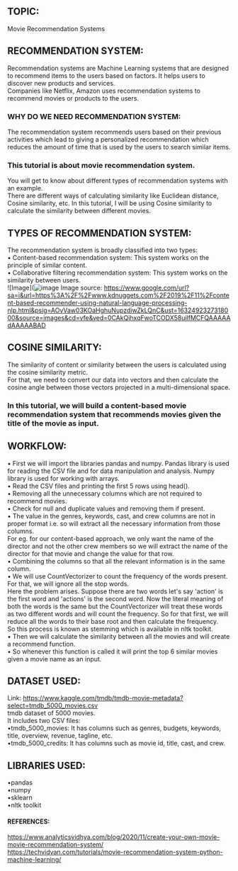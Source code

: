 ## TOPIC:<br>
Movie Recommendation Systems


## RECOMMENDATION SYSTEM:<br>
Recommendation systems are Machine Learning systems that are designed to recommend items to the users based on factors. It helps users to discover new products and services.<br>
Companies like Netflix, Amazon uses recommendation systems to recommend movies or products to the users.<br>


### WHY DO WE NEED RECOMMENDATION SYSTEM:<br>
The recommendation system recommends users based on their previous activities which lead to giving a personalized recommendation which reduces the amount of time that is used by the users to search similar items.


### This tutorial is about movie recommendation system.<br>
You will get to know about different types of recommendation systems with an example.<br> 
There are different ways of calculating similarity like Euclidean distance, Cosine similarity, etc. In this tutorial, I will be using Cosine similarity to calculate the similarity between different movies.

## TYPES OF RECOMMENDATION SYSTEM:<br>
The recommendation system is broadly classified into two types:<br>
• Content-based recommendation system: This system works on the principle of similar content. <br>
• Collaborative filtering recommendation system: This system works on the similarity between users.<br>
![Image](![image](https://user-images.githubusercontent.com/89564985/134880723-afc14df1-2785-4ce3-b9aa-35d31a87b0de.png)
Image source: https://www.google.com/url?sa=i&url=https%3A%2F%2Fwww.kdnuggets.com%2F2019%2F11%2Fcontent-based-recommender-using-natural-language-processing-nlp.html&psig=AOvVaw03KOaHghuNupzdiwZkLQnC&ust=1632492327318000&source=images&cd=vfe&ved=0CAkQjhxqFwoTCODX58uilfMCFQAAAAAdAAAAABAD


## COSINE SIMILARITY:<br>
The similarity of content or similarity between the users is calculated using the cosine similarity metric.<br>
For that, we need to convert our data into vectors and then calculate the cosine angle between those vectors projected in a multi-dimensional space.<br>


### In this tutorial, we will build a content-based movie recommendation system that recommends movies given the title of the movie as input.<br>
## WORKFLOW:<br>
• First we will import the libraries pandas and numpy. Pandas library is used for reading the CSV file and for data manipulation and analysis. Numpy library is used for working with arrays.<br>
• Read the CSV files and printing the first 5 rows using head().<br>
• Removing all the unnecessary columns which are not required to recommend movies.<br>
• Check for null and duplicate values and removing them if present.<br>
• The value in the genres, keywords, cast, and crew columns are not in proper format i.e. so will extract all the necessary information from those columns.<br>
  For eg. for our content-based approach, we only want the name of the director and not the other crew members so we will extract the name of the director for that movie and      change the value for that row.<br>
• Combining the columns so that all the relevant information is in the same column.<br>
• We will use CountVectorizer to count the frequency of the words present. For that, we will ignore all the stop words.<br>
Here the problem arises. Suppose there are two words let's say 'action' is the first word and 'actions' is the second word. Now the literal meaning of both the words is the same but the CountVectorizer will treat these words as two different words and will count the frequency. So for that first, we will reduce all the words to their base root and then calculate the frequency.<br>
So this process is known as stemming which is available in nltk toolkit.<br>
• Then we will calculate the similarity between all the movies and will create a recommend function.<br>
• So whenever this function is called it will print the top 6 similar movies given a movie name as an input.<br>

## DATASET USED:<br>
Link: https://www.kaggle.com/tmdb/tmdb-movie-metadata?select=tmdb_5000_movies.csv<br>
tmdb dataset of 5000 movies.<br>
It includes two CSV files: <br>
•tmdb_5000_movies: It has columns such as genres, budgets, keywords, title, overview, revenue, tagline, etc.<br>
•tmdb_5000_credits: It has columns such as movie id, title, cast, and crew.<br>


## LIBRARIES USED:<br>
•pandas<br>
•numpy<br>
•sklearn<br>
•nltk toolkit<br>


#### REFERENCES:<br>
https://www.analyticsvidhya.com/blog/2020/11/create-your-own-movie-movie-recommendation-system/<br>
https://techvidvan.com/tutorials/movie-recommendation-system-python-machine-learning/
